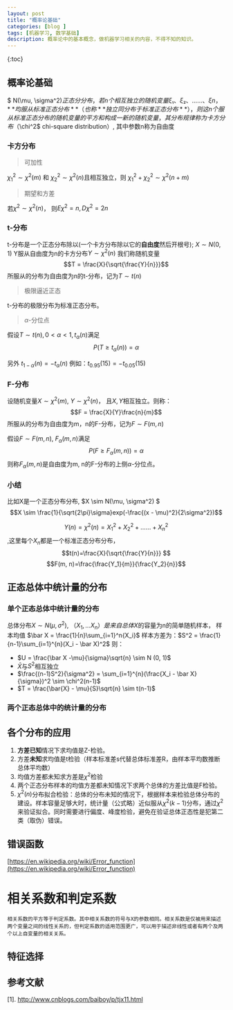 ```yaml
---
layout: post
title: "概率论基础"
categories: [blog ]
tags: [机器学习, 数学基础]
description: 概率论中的基本概念，做机器学习相关的内容，不得不知的知识。 
---
```


{:toc}


## 概率论基础

$ N(\mu, \sigma^2)$正态分分布，若n个相互独立的随机变量ξ₁、ξ₂、……、ξn ，**均服从标准正态分布**（也称**独立同分布于标准正态分布**），则这n个服从标准正态分布的随机变量的平方和构成一新的随机变量，其分布规律称为卡方分布（$\chi^2$ chi-square distribution）, 其中参数n称为自由度

### 卡方分布

> 可加性

$\chi^2_1\sim\chi^2(m)$ 和 $\chi^2_2\sim\chi^2(n)$且相互独立，则
$\chi^2_1 + \chi^2_2 \sim \chi^2(n+m)$

> 期望和方差 

若$\chi^2\sim\chi^2(n)$， 则$E\chi^2 = n, D\chi^2 = 2n$

### t-分布

t-分布是一个正态分布除以(一个卡方分布除以它的**自由度**然后开根号);
$X \sim N(0, 1)$ Y服从自由度为n的卡方分布$Y \sim\chi^2(n)$
我们称随机变量
$$T = \frac{X}{\sqrt{\frac{Y}{n}}}$$
所服从的分布为自由度为n的t-分布，记为$T \sim t(n)$

> 极限逼近正态

t-分布的极限分布为标准正态分布。

> $\alpha$-分位点

假设$T\sim t(n), 0 \lt \alpha \lt 1, t_{\alpha}(n)$满足
$$P(T \ge t_\alpha(n)) = \alpha$$

另外 $t_{1- \alpha}(n) = - t_\alpha(n)$
例如：$t_{0.95}(15) = - t_{0.05}(15)$

### F-分布

设随机变量$X \sim \chi^2(m)$, $Y \sim \chi^2(n)$， 且$X, Y$相互独立。则称：
$$F = \frac{X}{Y}\frac{n}{m}$$
所服从的分布为自由度为m，n的F-分布，记为$F\sim F(m,n)$

假设$F\sim F(m, n)$, $F_{\alpha}(m, n)$满足
$$P(F \ge F_\alpha(m, n)) = \alpha$$
则称$F_{\alpha}(m, n)$是自由度为m, n的F-分布的上侧$\alpha$-分位点。

### 小结

比如X是一个正态分布分布, $X \sim N(\mu, \sigma^2)  $
$$X \sim \frac{1}{\sqrt{2\pi}\sigma}exp(-\frac{(x - \mu)^2}{2\sigma^2})$$

$$Y(n) = \chi^2(n)=X_1^2+X_2^2+……+X_n^2$$,这里每个$X_n$都是一个标准正态分布分布，
$$t(n)=\frac{X}{\sqrt{\frac{Y}{n}}} $$
$$F(m, n)=\frac{\frac{Y_1}{m}}{\frac{Y_2}{n}}$$


## 正态总体中统计量的分布

### 单个正态总体中统计量的分布

总体分布$X \sim N(\mu, \sigma^2)$, $（X_1, ... X_n）是来自总体X$的容量为n的简单随机样本， 样本均值
$\bar X = \frac{1}{n}\sum_{i=1}^n{X_i}$
样本方差为：$S^2 = \frac{1}{n-1}\sum_{i=1}^{n}(X_i - \bar X)^2$
则：

* $U = \frac{\bar X -\mu}{\sigma}\sqrt{n} \sim N (0, 1)$
* $\bar X$与$S^2$相互独立
* $\frac{(n-1)S^2}{\sigma^2} = \sum_{i=1}^{n}(\frac{X_i - \bar X}{\sigma})^2 \sim \chi^2(n-1)$ 
* $T = \frac{\bar{X} - \mu}{S}\sqrt{n} \sim t(n-1)$


### 两个正态总体中的统计量的分布

##  各个分布的应用

1. **方差已知**情况下求均值是Z-检验。
2. 方差**未知**求均值是t检验（样本标准差s代替总体标准差R，由样本平均数推断总体平均数）
3. 均值方差都未知求方差是$\chi^2$检验
4. 两个正态分布样本的均值方差都未知情况下求两个总体的方差比值是F检验。
5. $\chi^2(n)$分布拟合检验：总体的分布未知的情况下，根据样本来检验总体分布的建设。样本容量足够大时，统计量（公式略）近似服从$\chi^2(k-1)$分布，通过$\chi^2$来验证拟合。同时需要进行偏度、峰度检验，避免在验证总体正态性是犯第二类（取伪）错误。

## 错误函数
[https://en.wikipedia.org/wiki/Error_function](https://en.wikipedia.org/wiki/Error_function)

# 相关系数和判定系数 
    相关系数的平方等于判定系数。其中相关系数的符号与X的参数相同。相关系数是仅被用来描述两个变量之间的线性关系的，但判定系数的适用范围更广，可以用于描述非线性或者有两个及两个以上自变量的相关关系。

## 特征选择



## 参考文献
[1]. http://www.cnblogs.com/baiboy/p/tjx11.html